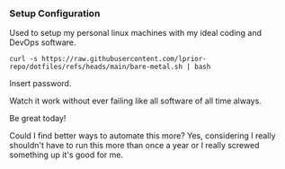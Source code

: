### Setup Configuration

Used to setup my personal linux machines with my ideal coding and DevOps software.

`curl -s https://raw.githubusercontent.com/lprior-repo/dotfiles/refs/heads/main/bare-metal.sh | bash`

Insert password. 

Watch it work without ever failing like all software of all time always. 

Be great today! 

Could I find better ways to automate this more? Yes, considering I really shouldn't have to run this more than once a year or I really screwed something up it's good for me.
